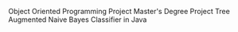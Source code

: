 Object Oriented Programming Project
Master's Degree Project
Tree Augmented Naive Bayes Classifier in Java
